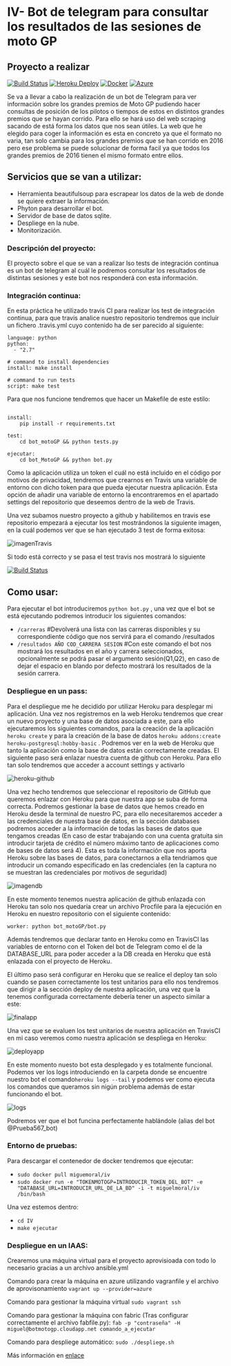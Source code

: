 # IV- Bot de telegram para consultar los resultados de las sesiones de moto GP

## Proyecto a realizar

[![Build Status](https://travis-ci.org/Miguelmoral/IV.svg?branch=master)](https://travis-ci.org/Miguelmoral/IV)
[![Heroku Deploy](https://www.herokucdn.com/deploy/button.svg)](https://lit-spire-74429.herokuapp.com/)
[![Docker](https://camo.githubusercontent.com/8a4737bc02fcfeb36a2d7cfb9d3e886e9baf37ad/687474703a2f2f693632382e70686f746f6275636b65742e636f6d2f616c62756d732f7575362f726f6d696c67696c646f2f646f636b657269636f6e5f7a7073776a3369667772772e706e67)](https://hub.docker.com/r/miguelmoral/iv/)
[![Azure](https://camo.githubusercontent.com/9285dd3998997a0835869065bb15e5d500475034/687474703a2f2f617a7572656465706c6f792e6e65742f6465706c6f79627574746f6e2e706e67)](http://botmotogp.cloudapp.net)

Se va a llevar a cabo la realización de un bot de Telegram para ver información sobre los grandes premios de Moto GP pudiendo hacer consultas de posición de los pilotos o tiempos de estos en distintos grandes premios que se hayan corrido. Para ello se hará uso del web scraping sacando de está forma los datos que nos sean útiles. La web que he elegido para coger la información es esta en concreto ya que el formato no varia, tan solo cambia para los grandes premios que se han corrido en 2016 pero ese problema se puede solucionar de forma facil ya que todos los grandes premios de 2016 tienen el mismo formato entre ellos.

## Servicios que se van a utilizar:
- Herramienta beautifulsoup para escrapear los datos de la web de donde se quiere extraer la información.
- Phyton para desarrollar el bot.
- Servidor de base de datos sqlite.
- Despliege en la nube.
- Monitorización.

### Descripción del proyecto:

El proyecto sobre el que se van a realizar lso tests de integración continua es un bot de telegram al cuál le podremos consultar los resultados de distintas sesiones y este bot nos responderá con esta información.


### Integración continua:

En esta práctica he utilizado travis CI para realizar los test de integración continua, para que travis analice nuestro repositorio tendremos que incluir un fichero .travis.yml cuyo contenido ha de ser parecido al siguiente:

```
language: python
python:
  - "2.7"

# command to install dependencies
install: make install

# command to run tests
script: make test

```

Para que nos funcione tendremos que hacer un Makefile de este estilo:

```

install:
	pip install -r requirements.txt

test:
	cd bot_motoGP && python tests.py

ejecutar:
	cd bot_MotoGP && python bot.py

```

Como la aplicación utiliza un token el cuál no está incluido en el código por motivos de privacidad, tendremos que crearnos en Travis una variable de entorno con dicho token para que pueda ejecutar nuestra aplicación. Esta opción de añadir una variable de entorno la encontraremos en el apartado settings del repositorio que deseemos dentro de la web de Travis.

Una vez subamos nuestro proyecto a github y habilitemos en travis ese repositorio empezará a ejecutar los test mostrándonos la siguiente imagen, en la cuál podemos ver que se han ejecutado 3 test de forma exitosa:

![imagenTravis](http://i64.tinypic.com/262r6mv.png)

Si todo está correcto y se pasa el test travis nos mostrará lo siguiente

[![Build Status](https://travis-ci.org/Miguelmoral/IV.svg?branch=master)](https://travis-ci.org/Miguelmoral/IV)



## Como usar:

Para ejecutar el bot introduciremos `python bot.py` , una vez que el bot se está ejecutando podremos introducir los siguientes comandos:

- `/carreras`  #Devolverá una lista con las carreras disponibles y su correspondiente código que nos servirá para el comando /resultados
- `/resultados AÑO COD_CARRERA SESION` #Con este comando el bot nos mostrará los resultados en el año y carrera seleccionados, opcionalmente se podrá pasar el argumento sesión(Q1,Q2), en caso de dejar el espacio en blando por defecto mostrará los resultados de la sesión carrera.

### Despliegue en un pass:

Para el despliegue me he decidido por utilizar Heroku para desplegar mi aplicación. Una vez nos registremos en la web Heroku tendremos que crear un nuevo proyecto y una base de datos asociada a este, para ello ejecutaremos los siguientes comandos, para la creación de la aplicación `heroku create` y para la creación de la base de datos `heroku addons:create heroku-postgresql:hobby-basic` . Podremos ver en la web de Heroku que tanto la aplicación como la base de datos están correctamente creadas. El siguiente paso será enlazar nuestra cuenta de github con Heroku. Para ello tan solo tendremos que acceder a account settings y activarlo

![heroku-github](http://i64.tinypic.com/13z4rnp.png)

Una vez hecho tendremos que seleccionar el repositorio de GitHub que queremos enlazar con Heroku para que nuestra app se suba de forma correcta.
Podremos gestionar la base de datos que hemos creado en Heroku desde la terminal de nuestro PC, para ello necesitaremos acceder a las credenciales de nuestra base de datos, en la sección databases podremos acceder a la información de todas las bases de datos que tengamos creadas (En caso de estar trabajando con una cuenta gratuita sin introducir tarjeta de crédito el número máximo tanto de aplicaciones como de bases de datos será 4). Esta es toda la información que nos aporta Heroku sobre las bases de datos, para conectarnos a ella tendriamos que introducir un comando especificado en las credenciales (en la captura no se muestran las credenciales por motivos de seguridad)

![imagendb](http://i68.tinypic.com/dm8uoh.png)

En este momento tenemos nuestra aplicación de github enlazada con Heroku tan solo nos quedaría crear un archivo Procfile para la ejecución en Heroku en nuestro repositorio con el siguiente contenido:

```
worker: python bot_motoGP/bot.py

```
Además tendremos que declarar tanto en Heroku como en TravisCI las variables de entorno con el Token del bot de Telegram como el de la DATABASE_URL para poder acceder a la DB creada en Heroku que está enlazada con el proyecto de Heroku.

El último paso será configurar en Heroku que se realice el deploy tan solo cuando se pasen correctamente los test unitarios para ello nos tendremos que dirigir a la sección deploy de nuestra aplicación, una vez que la tenemos configurada correctamente debería tener un aspecto similar a este:

![finalapp](http://i67.tinypic.com/x4kisy.png)

Una vez que se evaluen los test unitarios de nuestra aplicación en TravisCI en mi caso veremos como nuestra aplicación se despliega en Heroku:

![deployapp](http://i64.tinypic.com/2wcfwxt.png)

En este momento nuesto bot esta desplegado y es totalmente funcional. Podemos ver los logs introduciendo en la carpeta donde se encuentre nuestro bot el comando`heroku logs --tail` y podemos ver como ejecuta los comandos que queramos sin nigún problema además de estar funcionando el bot.

![logs](http://i67.tinypic.com/fbjau1.png)

Podremos ver que el bot funcina perfectamente hablándole (alias del bot @Prueba567_bot)

### Entorno de pruebas:

Para descargar el contenedor de docker tendremos que ejecutar:
- `sudo docker pull miguemoral/iv`
- `sudo docker run -e "TOKENMOTOGP=INTRODUCIR_TOKEN_DEL_BOT" -e "DATABASE_URL=INTRODUCIR_URL_DE_LA_BD" -i -t miguelmoral/iv /bin/bash`

Una vez estemos dentro:
- `cd IV`
- `make ejecutar`

### Despliegue en un IAAS:

Crearemos una máquina virtual para el proyecto aprovisioada con todo lo necesario gracias a un archivo ansible.yml

Comando para crear la máquina en azure utilizando vagranfile y el archivo de aprovisonamiento `vagrant up --provider=azure`

Comando para gestionar la máquina virtual `sudo vagrant ssh`

Comando para gestionar la máquina con fabric (Tras configurar correctamente el archivo fabfile.py): `fab -p "contraseña" -H miguel@botmotogp.cloudapp.net comando_a_ejecutar`

Comando para despliege automático: `sudo ./despliege.sh`


Más información en [enlace](https://miguelmoral.github.io/IV/)
